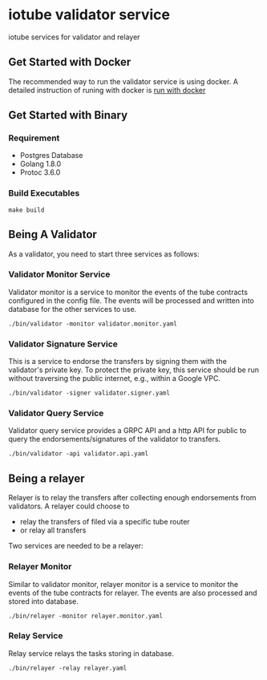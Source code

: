 # iotube validator service

iotube services for validator and relayer

## Get Started with Docker
The recommended way to run the validator service is using docker. A detailed instruction of runing with docker is
[run with docker](docker/README.md)


## Get Started with Binary
### Requirement
* Postgres Database
* Golang 1.8.0
* Protoc 3.6.0

### Build Executables
`make build`

## Being A Validator
As a validator, you need to start three services as follows:

### Validator Monitor Service
Validator monitor is a service to monitor the events of the tube contracts configured in the config file. The events will be processed and written into database for the other services to use.

`./bin/validator -monitor validator.monitor.yaml`

### Validator Signature Service
This is a service to endorse the transfers by signing them with the validator's private key. To protect the private key, this service should be run without traversing the public internet, e.g., within a Google VPC.

`./bin/validator -signer validator.signer.yaml`

### Validator Query Service
Validator query service provides a GRPC API and a http API for public to query the endorsements/signatures of the validator to transfers.

`./bin/validator -api validator.api.yaml`

## Being a relayer
Relayer is to relay the transfers after collecting enough endorsements from validators. A relayer could choose to
* relay the transfers of filed via a specific tube router
* or relay all transfers

Two services are needed to be a relayer:
### Relayer Monitor
Similar to validator monitor, relayer monitor is a service to monitor the events of the tube contracts for relayer. The events are also processed and stored into database.

`./bin/relayer -monitor relayer.monitor.yaml`

### Relay Service
Relay service relays the tasks storing in database.

`./bin/relayer -relay relayer.yaml`


